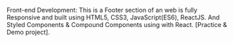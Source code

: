 Front-end Development: This is a Footer section of an web is fully Responsive and built using HTML5, CSS3, JavaScript(ES6), ReactJS. And Styled Components & Compound Components using with React.
[Practice & Demo project].
